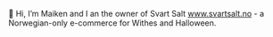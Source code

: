 👋 Hi, I’m Maiken and I an the owner of Svart Salt www.svartsalt.no - a Norwegian-only e-commerce for Withes and Halloween. 
